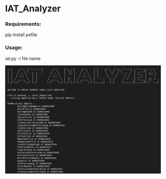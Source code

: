 # IAT_Analyzer
### Requirements:
<p> pip install pefile

### Usage: 
<p> iat.py -i file name </p>

 ![Screenshot](IAT.png)
  

  
  
